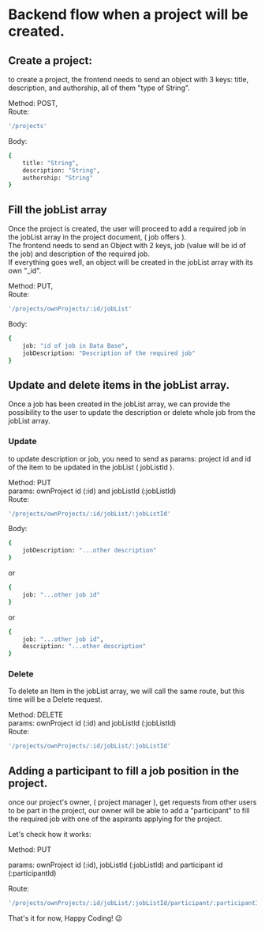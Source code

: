 # Backend flow when a project will be created.

## Create a project:

to create a project, the frontend needs to send an object with 3 keys: title, description, and authorship, all of them "type of String".

Method: POST,<br />
Route:

```bash
'/projects'
```

Body:

```bash
{
    title: "String",
    description: "String",
    authorship: "String"
}

```

## Fill the jobList array

Once the project is created, the user will proceed to add a required job in the jobList array in the project document, ( job offers ).<br />
The frontend needs to send an Object with 2 keys, job (value will be id of the job) and description of the required job. <br />
If everything goes well, an object will be created in the jobList array with its own "\_id".

Method: PUT,<br />
Route:

```bash
'/projects/ownProjects/:id/jobList'
```

Body:

```bash
{
    job: "id of job in Data Base",
    jobDescription: "Description of the required job"
}
```

## Update and delete items in the jobList array.

Once a job has been created in the jobList array, we can provide the possibility to the user to update the description or delete whole job from the jobList array.

### Update

to update description or job, you need to send as params: project id and id of the item to be updated in the jobList ( jobListId ).

Method: PUT<br />
params: ownProject id (:id) and jobListId (:jobListId)<br />
Route:

```bash
'/projects/ownProjects/:id/jobList/:jobListId'
```

Body:

```bash
{
    jobDescription: "...other description"
}
```

or

```bash
{
    job: "...other job id"
}
```

or

```bash
{
    job: "...other job id",
    description: "...other description"
}
```

### Delete

To delete an Item in the jobList array, we will call the same route, but this time will be a Delete request.

Method: DELETE<br />
params: ownProject id (:id) and jobListId (:jobListId)<br />
Route:

```bash
'/projects/ownProjects/:id/jobList/:jobListId'
```

## Adding a participant to fill a job position in the project.

once our project's owner, ( project manager ), get requests from other users to be part in the project, our owner will be able to add a "participant" to fill the required job with one of the aspirants applying for the project.

Let's check how it works:

Method: PUT

params: ownProject id (:id), jobListId (:jobListId) and participant id (:participantId)

Route:

```bash
'/projects/ownProjects/:id/jobList/:jobListId/participant/:participantId'
```

That's it for now, Happy Coding! 😉
